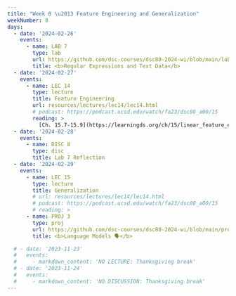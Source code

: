```yaml
---
title: "Week 8 \u2013 Feature Engineering and Generalization"
weekNumber: 8
days:
  - date: '2024-02-26'
    events:
      - name: LAB 7
        type: lab
        url: https://github.com/dsc-courses/dsc80-2024-wi/blob/main/labs/lab07/lab.ipynb
        title: <b>Regular Expressions and Text Data</b>
  - date: '2024-02-27'
    events:
      - name: LEC 14
        type: lecture
        title: Feature Engineering
        url: resources/lectures/lec14/lec14.html
        # podcast: https://podcast.ucsd.edu/watch/fa23/dsc80_a00/15
        reading: >
          [Ch. 15.7-15.9](https://learningds.org/ch/15/linear_feature_eng.html)
  - date: '2024-02-28'
    events:
      - name: DISC 8
        type: disc
        title: Lab 7 Reflection
  - date: '2024-02-29'
    events:
      - name: LEC 15
        type: lecture
        title: Generalization
        # url: resources/lectures/lec14/lec14.html
        # podcast: https://podcast.ucsd.edu/watch/fa23/dsc80_a00/15
        # reading: >
      - name: PROJ 3
        type: proj
        url: https://github.com/dsc-courses/dsc80-2024-wi/blob/main/projects/proj03/project.ipynb
        title: <b>Language Models 🗣️</b>

  # - date: '2023-11-23'
  #   events:
  #     - markdown_content: 'NO LECTURE: Thanksgiving break'
  # - date: '2023-11-24'
  #   events:
  #     - markdown_content: 'NO DISCUSSION: Thanksgiving break'
---
```

